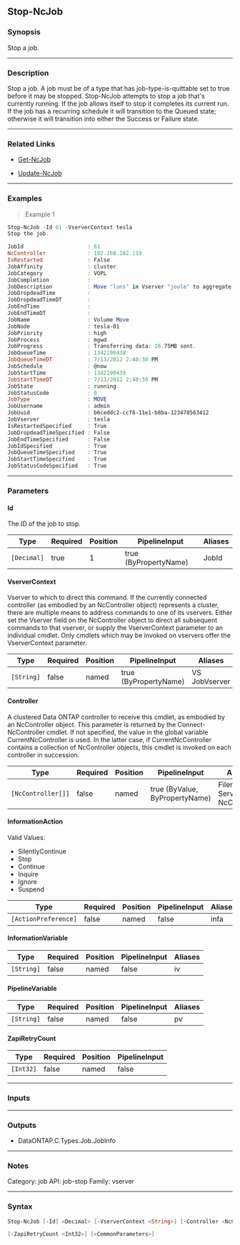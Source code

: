 Stop-NcJob
----------

### Synopsis
Stop a job.

---

### Description

Stop a job.  A job must be of a type that has job-type-is-quittable set to true before it may be stopped.  Stop-NcJob attempts to stop a job that's currently running.  If the job allows itself to stop it completes its current run.  If the job has a recurring schedule it will transition to the Queued state; otherwise it will transition into either the Success or Failure state.

---

### Related Links
* [Get-NcJob](Get-NcJob)

* [Update-NcJob](Update-NcJob)

---

### Examples
> Example 1

```PowerShell
Stop-NcJob -Id 61 -VserverContext tesla
Stop the job.

JobId                    : 61
NcController             : 192.168.182.119
IsRestarted              : False
JobAffinity              : cluster
JobCategory              : VOPL
JobCompletion            :
JobDescription           : Move "luns" in Vserver "joule" to aggregate "aggr1"
JobDropdeadTime          :
JobDropdeadTimeDT        :
JobEndTime               :
JobEndTimeDT             :
JobName                  : Volume Move
JobNode                  : tesla-01
JobPriority              : high
JobProcess               : mgwd
JobProgress              : Transferring data: 26.75MB sent.
JobQueueTime             : 1342190438
JobQueueTimeDT           : 7/13/2012 2:40:38 PM
JobSchedule              : @now
JobStartTime             : 1342190439
JobStartTimeDT           : 7/13/2012 2:40:39 PM
JobState                 : running
JobStatusCode            : 0
JobType                  : MOVE
JobUsername              : admin
JobUuid                  : b6ceddc2-ccf8-11e1-b8ba-123478563412
JobVserver               : tesla
IsRestartedSpecified     : True
JobDropdeadTimeSpecified : False
JobEndTimeSpecified      : False
JobIdSpecified           : True
JobQueueTimeSpecified    : True
JobStartTimeSpecified    : True
JobStatusCodeSpecified   : True

```

---

### Parameters
#### **Id**
The ID of the job to stop.

|Type       |Required|Position|PipelineInput        |Aliases|
|-----------|--------|--------|---------------------|-------|
|`[Decimal]`|true    |1       |true (ByPropertyName)|JobId  |

#### **VserverContext**
Vserver to which to direct this command.  If the currently connected controller (as embodied by an NcController object) represents a cluster, there are multiple means to address commands to one of its vservers.  Either set the Vserver field on the NcController object to direct all subsequent commands to that vserver, or supply the VserverContext parameter to an individual cmdlet.  Only cmdlets which may be invoked on vservers offer the VserverContext parameter.

|Type      |Required|Position|PipelineInput        |Aliases          |
|----------|--------|--------|---------------------|-----------------|
|`[String]`|false   |named   |true (ByPropertyName)|VS<br/>JobVserver|

#### **Controller**
A clustered Data ONTAP controller to receive this cmdlet, as embodied by an NcController object.  This parameter is returned by the Connect-NcController cmdlet.  If not specified, the value in the global variable CurrentNcController is used.  In the latter case, if CurrentNcController contains a collection of NcController objects, this cmdlet is invoked on each controller in succession.

|Type              |Required|Position|PipelineInput                 |Aliases                          |
|------------------|--------|--------|------------------------------|---------------------------------|
|`[NcController[]]`|false   |named   |true (ByValue, ByPropertyName)|Filer<br/>Server<br/>NcController|

#### **InformationAction**

Valid Values:

* SilentlyContinue
* Stop
* Continue
* Inquire
* Ignore
* Suspend

|Type                |Required|Position|PipelineInput|Aliases|
|--------------------|--------|--------|-------------|-------|
|`[ActionPreference]`|false   |named   |false        |infa   |

#### **InformationVariable**

|Type      |Required|Position|PipelineInput|Aliases|
|----------|--------|--------|-------------|-------|
|`[String]`|false   |named   |false        |iv     |

#### **PipelineVariable**

|Type      |Required|Position|PipelineInput|Aliases|
|----------|--------|--------|-------------|-------|
|`[String]`|false   |named   |false        |pv     |

#### **ZapiRetryCount**

|Type     |Required|Position|PipelineInput|
|---------|--------|--------|-------------|
|`[Int32]`|false   |named   |false        |

---

### Inputs

---

### Outputs
* DataONTAP.C.Types.Job.JobInfo

---

### Notes
Category: job
API: job-stop
Family: vserver

---

### Syntax
```PowerShell
Stop-NcJob [-Id] <Decimal> [-VserverContext <String>] [-Controller <NcController[]>] [-InformationAction <ActionPreference>] [-InformationVariable <String>] [-PipelineVariable <String>] 
```
```PowerShell
[-ZapiRetryCount <Int32>] [<CommonParameters>]
```
